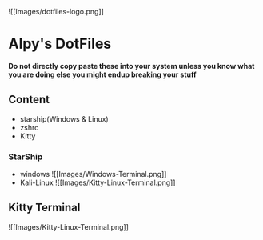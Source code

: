 ![[Images/dotfiles-logo.png]]
# Alpy's DotFiles

**Do not directly copy paste these into your system unless you know what you are doing else you might endup breaking your stuff**

## Content 

- starship(Windows & Linux)
- zshrc
- Kitty


### StarShip

- windows 
![[Images/Windows-Terminal.png]]
- Kali-Linux
![[Images/Kitty-Linux-Terminal.png]]
## Kitty Terminal
![[Images/Kitty-Linux-Terminal.png]]